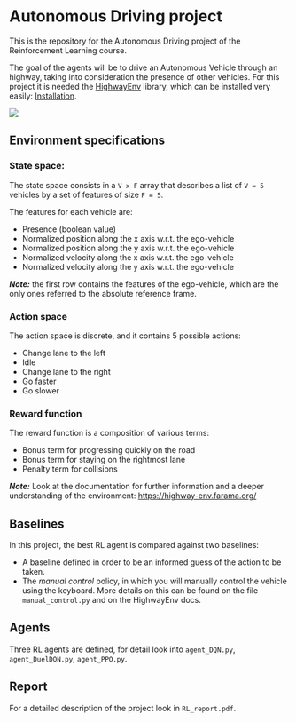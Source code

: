 # Autonomous Driving project

This is the repository for the Autonomous Driving project of the Reinforcement Learning course.

The goal of the agents will be to drive an Autonomous Vehicle through an highway, taking into consideration the presence of other vehicles. For this project it is needed the [HighwayEnv](https://github.com/Farama-Foundation/HighwayEnv) library, which can be installed very easily: [Installation](https://highway-env.farama.org/installation/). 

<img src="https://raw.githubusercontent.com/eleurent/highway-env/gh-media/docs/media/highway_fast_dqn.gif"/>

## Environment specifications

### State space:
The state space consists in a `V x F` array that describes a list of `V = 5` vehicles by a set of features of size 
`F = 5`.

The features for each vehicle are:
- Presence (boolean value)
- Normalized position along the x axis w.r.t. the ego-vehicle
- Normalized position along the y axis w.r.t. the ego-vehicle
- Normalized velocity along the x axis w.r.t. the ego-vehicle
- Normalized velocity along the y axis w.r.t. the ego-vehicle

***Note:*** the first row contains the features of the ego-vehicle, which are the only ones referred to the absolute reference frame.

### Action space
The action space is discrete, and it contains 5 possible actions:
  - Change lane to the left
  - Idle
  - Change lane to the right
  - Go faster
  - Go slower

### Reward function
The reward function is a composition of various terms:
- Bonus term for progressing quickly on the road
- Bonus term for staying on the rightmost lane
- Penalty term for collisions

***Note:*** Look at the documentation for further information and a deeper understanding of the environment: https://highway-env.farama.org/

## Baselines
In this project, the best RL agent is compared against two baselines:
- A baseline defined in order to be an informed guess of the action to be taken.
- The *manual control* policy, in which you will manually control the vehicle using the keyboard. More details on this can be found on the file `manual_control.py` and on the HighwayEnv docs.

## Agents
Three RL agents are defined, for detail look into `agent_DQN.py`, `agent_DuelDQN.py`, `agent_PPO.py`.

## Report
For a detailed description of the project look in `RL_report.pdf`.
